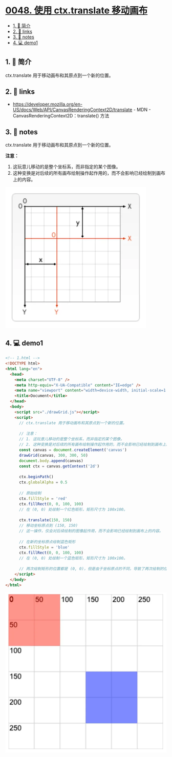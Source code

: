 # [0048. 使用 ctx.translate 移动画布](https://github.com/Tdahuyou/TNotes.template/tree/main/notes/0048.%20%E4%BD%BF%E7%94%A8%20ctx.translate%20%E7%A7%BB%E5%8A%A8%E7%94%BB%E5%B8%83)

<!-- region:toc -->
- [1. 📝 简介](#1--简介)
- [2. 🔗 links](#2--links)
- [3. 📒 notes](#3--notes)
- [4. 💻 demo1](#4--demo1)
<!-- endregion:toc -->

## 1. 📝 简介

ctx.translate 用于移动画布和其原点到一个新的位置。

## 2. 🔗 links

- https://developer.mozilla.org/en-US/docs/Web/API/CanvasRenderingContext2D/translate - MDN - CanvasRenderingContext2D：translate() 方法

## 3. 📒 notes

ctx.translate 用于移动画布和其原点到一个新的位置。

**注意：**
1. 这玩意儿移动的是整个坐标系，而非指定的某个图像。
2. 这种变换是对后续的所有画布绘制操作起作用的，而不会影响已经绘制到画布上的内容。

![](assets/2024-10-04-15-12-33.png)

## 4. 💻 demo1

```html
<!-- 1.html -->
<!DOCTYPE html>
<html lang="en">
  <head>
    <meta charset="UTF-8" />
    <meta http-equiv="X-UA-Compatible" content="IE=edge" />
    <meta name="viewport" content="width=device-width, initial-scale=1.0" />
    <title>Document</title>
  </head>
  <body>
    <script src="./drawGrid.js"></script>
    <script>
      // ctx.translate 用于移动画布和其原点到一个新的位置。

      // 注意：
      // 1. 这玩意儿移动的是整个坐标系，而非指定的某个图像。
      // 2. 这种变换是对后续的所有画布绘制操作起作用的，而不会影响已经绘制到画布上的内容。
      const canvas = document.createElement('canvas')
      drawGrid(canvas, 300, 300, 50)
      document.body.append(canvas)
      const ctx = canvas.getContext('2d')

      ctx.beginPath()
      ctx.globalAlpha = 0.5

      // 原始绘制
      ctx.fillStyle = 'red'
      ctx.fillRect(0, 0, 100, 100)
      // 在 (0, 0) 处绘制一个红色矩形，矩形尺寸为 100x100。

      ctx.translate(150, 150)
      // 移动坐标原点到 (150, 150)
      // 这一操作，仅会对后续绘制的图像起作用，而不会影响已经绘制到画布上的内容。

      // 在新的坐标原点绘制蓝色矩形
      ctx.fillStyle = 'blue'
      ctx.fillRect(0, 0, 100, 100)
      // 在 (0, 0) 处绘制一个蓝色矩形，矩形尺寸为 100x100。

      // 两次绘制矩形的位置都是 (0, 0)，但是由于坐标原点的不同，导致了两次绘制的位置不同。
    </script>
  </body>
</html>
```

![](assets/2024-10-04-15-13-02.png)
